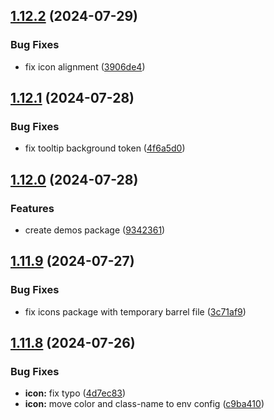 ## [1.12.2](https://github.com/acronis/ui-component-library/compare/v1.12.1...v1.12.2) (2024-07-29)


### Bug Fixes

* fix icon alignment ([3906de4](https://github.com/acronis/ui-component-library/commit/3906de4e5998a0ecf3e5e4f572fd3478f0e038f2))

## [1.12.1](https://github.com/acronis/ui-component-library/compare/v1.12.0...v1.12.1) (2024-07-28)


### Bug Fixes

* fix tooltip background token ([4f6a5d0](https://github.com/acronis/ui-component-library/commit/4f6a5d05d00eb88c9dcc81f547d00228ee5c551b))

## [1.12.0](https://github.com/acronis/ui-component-library/compare/v1.11.9...v1.12.0) (2024-07-28)


### Features

* create demos package ([9342361](https://github.com/acronis/ui-component-library/commit/93423617b133b7031cfc6477fd65bd7c9ce58c9d))

## [1.11.9](https://github.com/acronis/ui-component-library/compare/v1.11.8...v1.11.9) (2024-07-27)


### Bug Fixes

* fix icons package with temporary barrel file ([3c71af9](https://github.com/acronis/ui-component-library/commit/3c71af9e85b447760dc16961c3629ed0210235a2))

## [1.11.8](https://github.com/acronis/ui-component-library/compare/v1.11.7...v1.11.8) (2024-07-26)


### Bug Fixes

* **icon:** fix typo ([4d7ec83](https://github.com/acronis/ui-component-library/commit/4d7ec831aa30fa6ec8e1d3c3c5e222f613c80a7c))
* **icon:** move color and class-name to env config ([c9ba410](https://github.com/acronis/ui-component-library/commit/c9ba410243d9ee7339142fa43a753612b366c75c))

